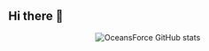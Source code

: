 ## Hi there 👋

<div align="center">
   
   ![OceansForce GitHub stats](https://github-readme-stats.vercel.app/api?username=OceansForce&show_icons=true&locale=es&theme=dark#gh-dark-mode-only)
   
</div>
